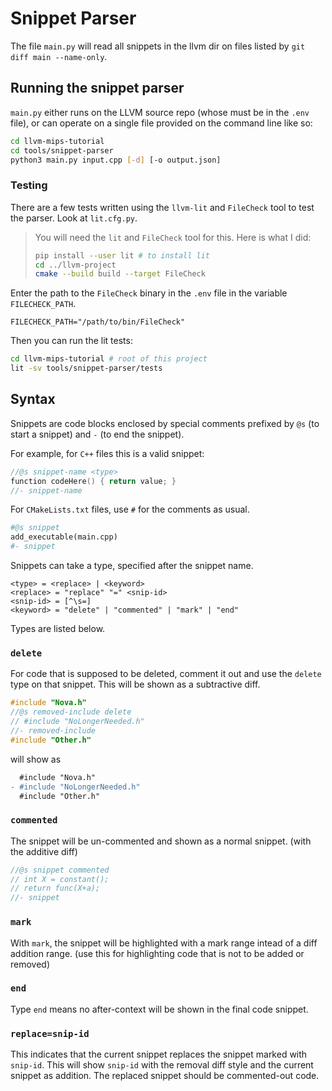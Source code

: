 # Snippet Parser
The file `main.py` will read all snippets in the llvm dir on files listed by
`git diff main --name-only`.

## Running the snippet parser
`main.py` either runs on the LLVM source repo (whose must be in the `.env` file),
or can operate on a single file provided on the command line like so:

```bash
cd llvm-mips-tutorial
cd tools/snippet-parser
python3 main.py input.cpp [-d] [-o output.json]
```

### Testing
There are a few tests written using the `llvm-lit` and `FileCheck` tool to
test the parser. Look at `lit.cfg.py`.

> You will need the `lit` and `FileCheck` tool for this. Here is what I did:
> ```bash
> pip install --user lit # to install lit
> cd ../llvm-project
> cmake --build build --target FileCheck
> ```

Enter the path to the `FileCheck` binary in the `.env` file in the 
variable `FILECHECK_PATH`.
```env
FILECHECK_PATH="/path/to/bin/FileCheck"
```
Then you can run the lit tests:
```bash
cd llvm-mips-tutorial # root of this project
lit -sv tools/snippet-parser/tests
```

## Syntax
Snippets are code blocks enclosed by special comments prefixed by `@s` (to start 
a snippet) and `-` (to end the snippet).

For example, for `C++` files this is a valid snippet:
```cpp
//@s snippet-name <type>
function codeHere() { return value; }
//- snippet-name
```

For `CMakeLists.txt` files, use `#` for the comments as usual.
```py
#@s snippet
add_executable(main.cpp)
#- snippet
```

Snippets can take a type, specified after the snippet name.
```
<type> = <replace> | <keyword>
<replace> = "replace" "=" <snip-id>
<snip-id> = [^\s=]
<keyword> = "delete" | "commented" | "mark" | "end"
```
Types are listed below.

### `delete`
For code that is supposed to be deleted, comment it out and use the
`delete` type on that snippet. This will be shown as a subtractive diff.
```cpp
#include "Nova.h"
//@s removed-include delete
// #include "NoLongerNeeded.h"
//- removed-include
#include "Other.h"
```
will show as
```diff
  #include "Nova.h"
- #include "NoLongerNeeded.h"
  #include "Other.h"
```

### `commented`
The snippet will be un-commented and shown as a normal snippet.
(with the additive diff)

```cpp
//@s snippet commented
// int X = constant();
// return func(X+a);
//- snippet
```

### `mark`
With `mark`, the snippet will be highlighted with a mark range intead of
a diff addition range. (use this for highlighting code that is not to be
added or removed)

### `end`
Type `end` means no after-context will be shown in the final code snippet.

### `replace=snip-id`
This indicates that the current snippet replaces the snippet 
marked with `snip-id`. This will show `snip-id` with the removal
diff style and the current snippet as addition.
The replaced snippet should be commented-out code.

